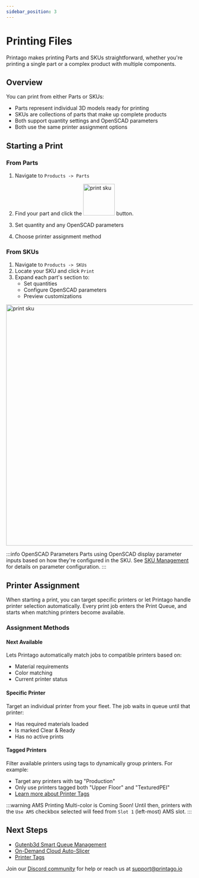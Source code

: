 ```yaml
---
sidebar_position: 3
---
```


# Printing Files

Printago makes printing Parts and SKUs straightforward, whether you're printing a single part or a complex product with multiple components.

## Overview

You can print from either Parts or SKUs:
- Parts represent individual 3D models ready for printing
- SKUs are collections of parts that make up complete products
- Both support quantity settings and OpenSCAD parameters
- Both use the same printer assignment options

## Starting a Print

### From Parts
1. Navigate to `Products -> Parts`
2. Find your part and click the <img src="/img/screenshot_000398.png" width="85" alt="print sku" /> button.
    
3. Set quantity and any OpenSCAD parameters
4. Choose printer assignment method

### From SKUs
1. Navigate to `Products -> SKUs`
2. Locate your SKU and click `Print`
3. Expand each part's section to:
   - Set quantities
   - Configure OpenSCAD parameters
   - Preview customizations
<img src="/img/sku_print.gif" width="650" alt="print sku" />

:::info OpenSCAD Parameters
Parts using OpenSCAD display parameter inputs based on how they're configured in the SKU. See [SKU Management](./file-management/sku-management.md) for details on parameter configuration.
:::

## Printer Assignment

When starting a print, you can target specific printers or let Printago handle printer selection automatically. Every print job enters the Print Queue, and starts when matching printers become available.

### Assignment Methods

#### Next Available
Lets Printago automatically match jobs to compatible printers based on:
- Material requirements 
- Color matching
- Current printer status

#### Specific Printer 
Target an individual printer from your fleet. The job waits in queue until that printer:
- Has required materials loaded
- Is marked Clear & Ready
- Has no active prints

#### Tagged Printers
Filter available printers using tags to dynamically group printers. For example:
- Target any printers with tag "Production"
- Only use printers tagged both "Upper Floor" and "TexturedPEI"
- [Learn more about Printer Tags](../advanced-features/printer-user-tags.md)

:::warning AMS Printing
Multi-color is Coming Soon! Until then, printers with the `Use AMS` checkbox selected will feed from `Slot 1` (left-most) AMS slot.
:::

## Next Steps

- [Gutenb3d Smart Queue Management](../core-features/smart-queue.md)
- [On-Demand Cloud Auto-Slicer](../core-features/cloud-slicer.md)
- [Printer Tags](../advanced-features/printer-user-tags.md)

Join our [Discord community](https://discord.gg/RCFA2u99De) for help or reach us at support@printago.io